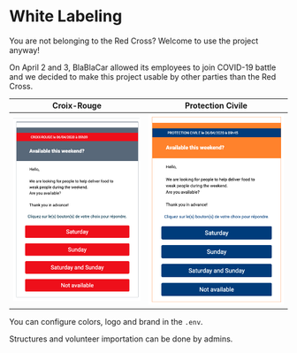 # White Labeling

You are not belonging to the Red Cross? Welcome to use the project anyway!

On April 2 and 3, BlaBlaCar allowed its employees to join
COVID-19 battle and we decided to make this project usable
by other parties than the Red Cross.

Croix-Rouge               |  Protection Civile
:-------------------------:|:-------------------------:
![](whitelabel/croix-rouge.png)  |  ![](whitelabel/protection-civile.png)

You can configure colors, logo and brand in the `.env`.

Structures and volunteer importation can be done by admins.
